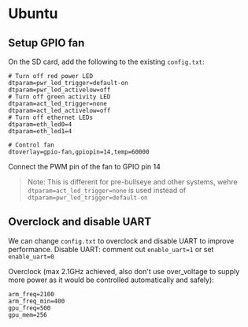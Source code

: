 # Ubuntu

## Setup GPIO fan
On the SD card, add the following to the existing `config.txt`:
```
# Turn off red power LED
dtparam=pwr_led_trigger=default-on
dtparam=pwr_led_activelow=off
# Turn off green activity LED
dtparam=act_led_trigger=none
dtparam=act_led_activelow=off
# Turn off ethernet LEDs
dtparam=eth_led0=4
dtparam=eth_led1=4

# Control fan
dtoverlay=gpio-fan,gpiopin=14,temp=60000
```
Connect the PWM pin of the fan to GPIO pin 14

> Note: This is different for pre-bullseye and other systems, wehre `dtparam=act_led_trigger=none` is used instead of `dtparam=pwr_led_trigger=default-on`

## Overclock and disable UART
We can change `config.txt` to overclock and disable UART to improve performance.
Disable UART: comment out `enable_uart=1` or set `enable_uart=0`

Overclock (max 2.1GHz achieved, also don't use over_voltage to supply more power as it would be controlled automatically and safely):
```
arm_freq=2100
arm_freq_min=400
gpu_freq=500
gpu_mem=256
```
